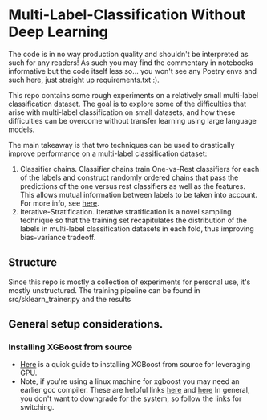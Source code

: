 # Multi-Label-Classification Without Deep Learning

The code is in no way production quality and shouldn't be interpreted as such for any readers! As such you may find the commentary in notebooks
informative but the code itself less so... you won't see any Poetry envs and such here, just straight up requirements.txt :).

This repo contains some rough experiments on a relatively small multi-label classification dataset. The goal is to explore some of the difficulties that arise
with multi-label classification on small datasets, and how these difficulties can be overcome without transfer learning using
large language models. 

The main takeaway is that two techniques can be used to drastically improve performance on a multi-label classification dataset:

1. Classifier chains. Classifier chains train One-vs-Rest classifiers for each of the labels and construct randomly ordered chains that pass the predictions of
the one versus rest classifiers as well as the features. This allows mutual information between labels to be taken into account. For more info, see [here](https://scikit-learn.org/stable/auto_examples/multioutput/plot_classifier_chain_yeast.html).
2. Iterative-Stratification. Iterative stratification is a novel sampling technique so that the training set recapitulates the distribution of the labels in multi-label
classification datasets in each fold, thus improving bias-variance tradeoff.

## Structure
Since this repo is mostly a collection of experiments for personal use, it's mostly unstructured. The training pipeline can be found in src/sklearn_trainer.py
and the results

## General setup considerations.

### Installing XGBoost from source

* [Here](https://xgboost.readthedocs.io/en/stable/build.html) is a quick guide to installing XGBoost from source for leveraging GPU.
* Note, if you're using a linux machine for xgboost you may need an earlier gcc compiler. These are helpful links [here](https://askubuntu.com/questions/1039856/downgrade-gnu-compilers-ubuntu-18-04) and [here](https://linuxconfig.org/how-to-switch-between-multiple-gcc-and-g-compiler-versions-on-ubuntu-20-04-lts-focal-fossa) In general, you don't want to downgrade for the system,
so follow the links for switching.



